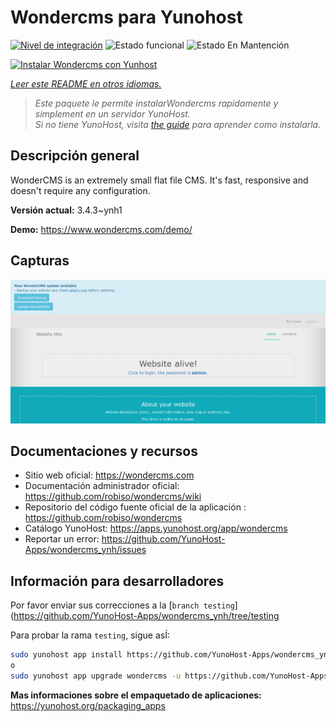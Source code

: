 <!--
Este archivo README esta generado automaticamente<https://github.com/YunoHost/apps/tree/master/tools/readme_generator>
No se debe editar a mano.
-->

# Wondercms para Yunohost

[![Nivel de integración](https://dash.yunohost.org/integration/wondercms.svg)](https://dash.yunohost.org/appci/app/wondercms) ![Estado funcional](https://ci-apps.yunohost.org/ci/badges/wondercms.status.svg) ![Estado En Mantención](https://ci-apps.yunohost.org/ci/badges/wondercms.maintain.svg)

[![Instalar Wondercms con Yunhost](https://install-app.yunohost.org/install-with-yunohost.svg)](https://install-app.yunohost.org/?app=wondercms)

*[Leer este README en otros idiomas.](./ALL_README.md)*

> *Este paquete le permite instalarWondercms rapidamente y simplement en un servidor YunoHost.*  
> *Si no tiene YunoHost, visita [the guide](https://yunohost.org/install) para aprender como instalarla.*

## Descripción general

WonderCMS is an extremely small flat file CMS. It's fast, responsive and doesn't require any configuration.

**Versión actual:** 3.4.3~ynh1

**Demo:** <https://www.wondercms.com/demo/>

## Capturas

![Captura de Wondercms](./doc/screenshots/WonderCMS-update-screenshot.png)

## Documentaciones y recursos

- Sitio web oficial: <https://wondercms.com>
- Documentación administrador oficial: <https://github.com/robiso/wondercms/wiki>
- Repositorio del código fuente oficial de la aplicación : <https://github.com/robiso/wondercms>
- Catálogo YunoHost: <https://apps.yunohost.org/app/wondercms>
- Reportar un error: <https://github.com/YunoHost-Apps/wondercms_ynh/issues>

## Información para desarrolladores

Por favor enviar sus correcciones a la [`branch testing`](https://github.com/YunoHost-Apps/wondercms_ynh/tree/testing

Para probar la rama `testing`, sigue asÍ:

```bash
sudo yunohost app install https://github.com/YunoHost-Apps/wondercms_ynh/tree/testing --debug
o
sudo yunohost app upgrade wondercms -u https://github.com/YunoHost-Apps/wondercms_ynh/tree/testing --debug
```

**Mas informaciones sobre el empaquetado de aplicaciones:** <https://yunohost.org/packaging_apps>
